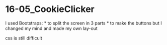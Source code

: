 # 16-05_CookieClicker

I used Bootstraps:  * to split the screen in 3 parts
                    * to make the buttons
but I changed my mind and made my own lay-out


css is still difficult